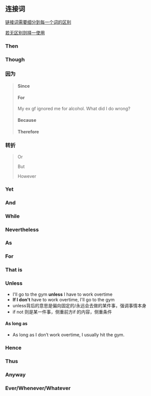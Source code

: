 ## 连接词

<u>链接词需要细分到每一个词的区别</u>

<u>若无区别则择一使用</u>

### Then

### Though

### 因为

> #### Since
>
> #### For
>
> My ex gf ignored me for alcohol. What did I do wrong?
>
> #### Because
>
> #### Therefore

### 转折

> Or
>
> But
>
> However

### Yet

### And

### While

### Nevertheless

### As

### For

### That is

### Unless

* I'll go to the gym **unless** I have to work overtime
* **If I don't** have to work overtime, I'll go to the gym
* unless背后的意思是偏向固定的/永远会去做的某件事，强调事情本身
* if not 则是某一件事，侧重前方if 的内容，侧重条件

#### As long as

* As long as I don’t work overtime, I usually hit the gym.

### Hence

### Thus

### Anyway

### Ever/Whenever/Whatever
